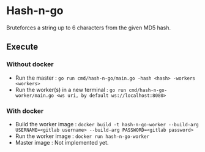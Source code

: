# Hash-n-go

Bruteforces a string up to 6 characters from the given MD5 hash.

## Execute

### Without docker

* Run the master : `go run cmd/hash-n-go/main.go -hash <hash> -workers <workers>`
* Run the worker(s) in a new terminal : `go run cmd/hash-n-go-worker/main.go <ws uri, by default ws://localhost:8080>`

### With docker

* Build the worker image : `docker build -t hash-n-go-worker --build-arg USERNAME=<gitlab username> --build-arg PASSWORD=<gitlab password>`
* Run the worker image : `docker run hash-n-go-worker`
* Master image : Not implemented yet.
